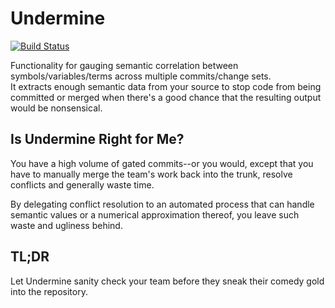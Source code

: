 # Undermine
[![Build Status](https://travis-ci.org/egoughnour/undermine.svg)](https://travis-ci.org/egoughnour/undermine)

Functionality for gauging semantic correlation between symbols/variables/terms across multiple commits/change sets.  
It extracts enough semantic data from your source to stop code from being committed or merged when there's a good chance that the resulting output would be nonsensical. 

## Is Undermine Right for Me?
You have a high volume of gated commits--or you would, except that you have to manually merge the team's work back into the trunk, resolve conflicts and generally waste time.

By delegating conflict resolution to an automated process that can handle semantic values or a numerical approximation thereof, you leave such waste and ugliness behind.


##  TL;DR
Let Undermine sanity check your team before they sneak their comedy gold into the repository.
